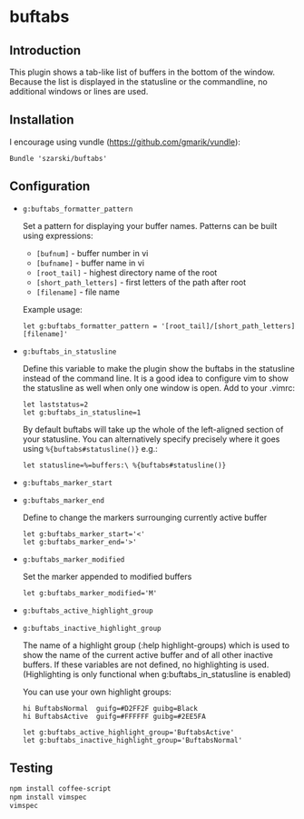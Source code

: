 buftabs
=======

Introduction
------------

This plugin shows a tab-like list of buffers in the bottom of the window.
Because the list is displayed in the statusline or the commandline,
no additional windows or lines are used.

Installation
------------

I encourage using vundle (https://github.com/gmarik/vundle):

```vimscript
Bundle 'szarski/buftabs'
```

Configuration
-------------

  * `g:buftabs_formatter_pattern`

    Set a pattern for displaying your buffer names.
    Patterns can be built using expressions:

      * `[bufnum]` - buffer number in vi
      * `[bufname]` - buffer name in vi
      * `[root_tail]` - highest directory name of the root
      * `[short_path_letters]` - first letters of the path after root 
      * `[filename]` - file name

    Example usage:
    ```vimscript
    let g:buftabs_formatter_pattern = '[root_tail]/[short_path_letters][filename]'
    ```

  * `g:buftabs_in_statusline`

    Define this variable to make the plugin show the buftabs in the statusline
    instead of the command line. It is a good idea to configure vim to show
    the statusline as well when only one window is open. Add to your .vimrc:

    ```vimscript
    let laststatus=2
    let g:buftabs_in_statusline=1
    ```
     
    By default buftabs will take up the whole of the left-aligned section of
    your statusline. You can alternatively specify precisely where it goes
    using `%{buftabs#statusline()}` e.g.:

    ```vimscript
    let statusline=%=buffers:\ %{buftabs#statusline()}
    ```

  * `g:buftabs_marker_start`
  * `g:buftabs_marker_end`

    Define to change the markers surrounging currently active buffer

    ```vimscript
    let g:buftabs_marker_start='<'
    let g:buftabs_marker_end='>'
    ```
  * `g:buftabs_marker_modified`

    Set the marker appended to modified buffers

    ```vimscript
    let g:buftabs_marker_modified='M'
    ```
  * `g:buftabs_active_highlight_group`
  * `g:buftabs_inactive_highlight_group`

    The name of a highlight group (:help highlight-groups) which is used to
    show the name of the current active buffer and of all other inactive
    buffers. If these variables are not defined, no highlighting is used.
    (Highlighting is only functional when g:buftabs_in_statusline is enabled)

    You can use your own highlight groups:

    ```vimscript
    hi BuftabsNormal  guifg=#D2FF2F guibg=Black
    hi BuftabsActive  guifg=#FFFFFF guibg=#2EE5FA

    let g:buftabs_active_highlight_group='BuftabsActive'
    let g:buftabs_inactive_highlight_group='BuftabsNormal'
    ```

Testing
-------

```bash
npm install coffee-script
npm install vimspec
vimspec
```
